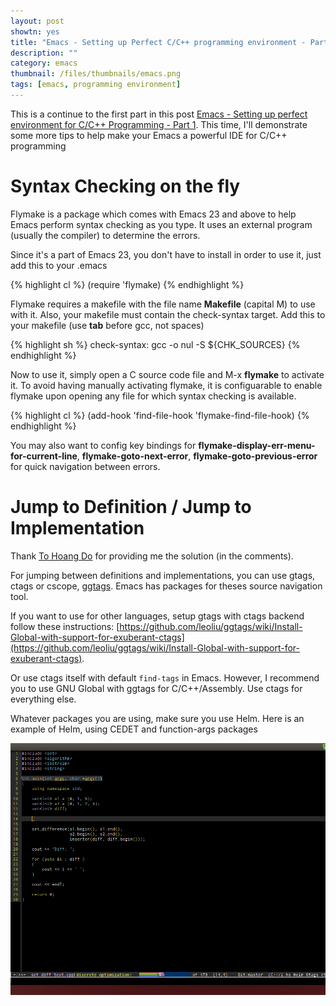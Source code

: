 ```yaml
---
layout: post
showtn: yes
title: "Emacs - Setting up Perfect C/C++ programming environment - Part 2"
description: ""
category: emacs
thumbnail: /files/thumbnails/emacs.png
tags: [emacs, programming environment]
---
```



This is a continue to the first part in this post
[Emacs - Setting up perfect environment for C/C++ Programming - Part 1](/2013/03/10/emacs-setting-up-perfect-environment-for-cc-programming/).
This time, I'll demonstrate some more tips to help make your Emacs a powerful
IDE for C/C++ programming

# Syntax Checking on the fly

Flymake is a package which comes with Emacs 23 and above to help Emacs perform
syntax checking as you type. It uses an external program (usually the compiler)
to determine the errors.

Since it's a part of Emacs 23, you don't have to install in order to use it,
just add this to your .emacs

{% highlight cl %}
(require 'flymake)
{% endhighlight %}

<!-- more -->

Flymake requires a
makefile with the file name **Makefile** (capital M) to use with it. Also, your
makefile must contain the check-syntax target. Add this to your makefile (use
**tab** before gcc, not spaces)

{% highlight sh %}
check-syntax:
     gcc -o nul -S ${CHK_SOURCES}
{% endhighlight %}

Now to use it, simply open a C source code file and M-x **flymake** to activate
it. To avoid having manually activating flymake, it is configuarable to enable
flymake upon opening any file for which syntax checking is available.

{% highlight cl %}
(add-hook 'find-file-hook 'flymake-find-file-hook)
{% endhighlight %}

You may also want to config key bindings for
**flymake-display-err-menu-for-current-line**, **flymake-goto-next-error**,
**flymake-goto-previous-error** for quick navigation between errors.

# Jump to Definition / Jump to Implementation

Thank [To Hoang Do](https://www.facebook.com/tu.h.do.16) for providing me the
solution (in the comments).

For jumping between definitions and implementations, you can use gtags, ctags or
cscope, [ggtags](https://github.com/leoliu/ggtags). Emacs has packages for
theses source navigation tool.

If you want to use for other languages, setup gtags with ctags backend follow
these instructions:
[https://github.com/leoliu/ggtags/wiki/Install-Global-with-support-for-exuberant-ctags](https://github.com/leoliu/ggtags/wiki/Install-Global-with-support-for-exuberant-ctags).

Or use ctags itself with default `find-tags` in Emacs. However, I recommend you
to use GNU Global with ggtags for C/C++/Assembly. Use ctags for everything else.

Whatever packages you are using, make sure you use Helm. Here is an example of
Helm, using CEDET and function-args packages

![CEDET Helm](/files/2013-04-12-emacs-setting-up-perfect-cc-programming-environment/get.gif)

